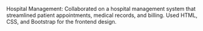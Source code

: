 Hospital Management: Collaborated on a hospital management system that streamlined patient appointments, medical records, and billing. Used HTML, CSS, and Bootstrap for the frontend design.
